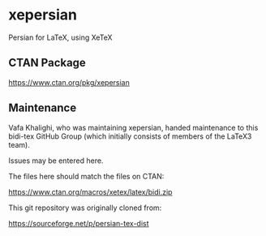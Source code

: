# xepersian
Persian for LaTeX, using XeTeX

## CTAN Package
 https://www.ctan.org/pkg/xepersian



## Maintenance
Vafa Khalighi, who was maintaining xepersian, handed maintenance to this bidi-tex
GitHub Group (which initially consists of members of the LaTeX3 team).

Issues may be entered here.

The files here should match the files on CTAN:

https://www.ctan.org/macros/xetex/latex/bidi.zip


This git repository was originally cloned from:

https://sourceforge.net/p/persian-tex-dist

